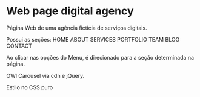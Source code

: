 # Web page digital agency
Página Web de uma agência fictícia de serviços digitais.

Possui as seções: 
HOME
ABOUT
SERVICES
PORTFOLIO
TEAM
BLOG
CONTACT

Ao clicar nas opções do Menu, é direcionado para a seção determinada na página.

OWl Carousel via cdn e jQuery.

Estilo no CSS puro
